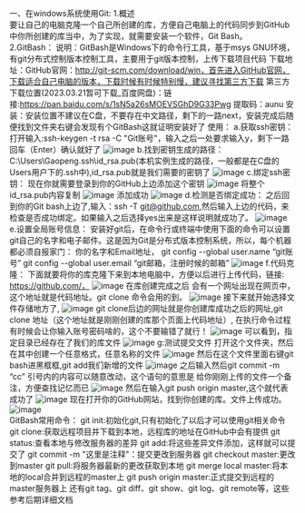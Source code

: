一、在windows系统使用Git:
        1.概述  
                要让自己的电脑克隆一个自己所创建的库，方便自己电脑上的代码同步到GitHub中你所创建的库当中，为了实现，就需要安装一个软件，Git Bash。    
        2.GitBash：
                说明：GitBash是Windows下的命令行工具，基于msys GNU环境，有git分布式控制版本控制工具，主要用于git版本控制，上传下载项目代码
                下载地址：GitHub官网：http://git-scm.com/download/win，首先进入GitHub官网，下载适合自己电脑的版本，下载时候有时候特别慢，建议寻找第三方下载
                第三方下载位置(2023.03.21暂可下载_百度网盘)：链接:https://pan.baidu.com/s/1sN5a26sMOEVSGhD9G33Pwg  提取码：aunu
                安装：安装位置不建议在C盘，不要存在中文路径，剩下的一路next，安装完成后随便找到文件夹右键会发现有个GitBash这就证明安装好了
                使用：
                        a.获取ssh密钥：
                          打开输入:ssh-keygen -t rsa -C "Git账号"，输入之后一处要求输入y，剩下一路回车（Enter）确认就好了
                          ![image](https://user-images.githubusercontent.com/96098969/226531764-6cc1bdb1-73cc-400d-9692-6ad6ee703424.png)
                        b.找到密钥生成的路径：
                          C:\Users\Gaopeng\.ssh\id_rsa.pub(本机实例生成的路径，一般都是在C盘的Users用户下的.ssh中),id_rsa.pub就是我们需要的密钥了
                          ![image](https://user-images.githubusercontent.com/96098969/226531705-a58acf40-8523-4171-bcbc-ba6c584e0b93.png)
                        c.绑定ssh密钥：
                          现在你就需要登录到你的GitHub上边添加这个密钥
                          ![image](https://user-images.githubusercontent.com/96098969/226532484-c63acb10-20d1-4ffe-9327-ab75765ad46d.png)
                          将整个id_rsa.pub内容复制
                          ![image](https://user-images.githubusercontent.com/96098969/226532547-a7d2abe7-25cf-4875-a600-34a51277e29b.png)
                          添加成功
                          ![image](https://user-images.githubusercontent.com/96098969/226532957-e09a5478-f941-4a53-b164-b98a27586298.png)
                        d.检测是否绑定成功：
                          之后回到你的Git bash上边了,输入：ssh -T git@github.com,然后输入上边的代码，来检查是否成功绑定。如果输入之后选择yes出来是这样说明就成功了。
                          ![image](https://user-images.githubusercontent.com/96098969/226533208-e8a65ceb-196b-44b9-b2e0-8b5941a24740.png)
                        e.设置全局账号信息：
                                安装好git后，在命令行或终端中使用下面的命令可以设置git自己的名字和电子邮件。这是因为Git是分布式版本控制系统，所以，每个机器都必须自报家门：                                 你的名字和Email地址，
                                        git config --global user.name “git账号”
                                        git config --global user.email “git邮箱，注册时候的邮箱”
                                        ![image](https://user-images.githubusercontent.com/96098969/226533518-9377fced-b72a-4714-9ac7-140bd9c5760a.png)
                        f.代码克隆：
                                下面就要将你的库克隆下来到本地电脑中，方便以后进行上传代码，链接: https://github.com/，
                                ![image](https://user-images.githubusercontent.com/96098969/226533764-d29de664-eb13-4a82-bb1d-a9cdac8f857d.png)
                                在库创建完成之后 会有一个网址出现在网页中，这个地址就是代码地址。git clone 命令会用的到。
                                ![image](https://user-images.githubusercontent.com/96098969/226533873-3e2f8464-9f18-4689-8729-262b5fcf682c.png)
                                接下来就开始选择文件存储地方了,
                                ![image](https://user-images.githubusercontent.com/96098969/226533944-59c30f03-2457-4d31-bb68-5c558464b88b.png)
                                git clone后边的网址就是你创建库成功之后的网址,git clone 地址（这个地址就是刚刚创建的库那个页面上代码地址）,
                                在执行命令过程有时候会让你输入账号密码啥的，这个不要输错了就行！
                                ![image](https://user-images.githubusercontent.com/96098969/226534130-7b6c450c-00b2-470a-a7f0-38575d8c7d5c.png)
                                可以看到，指定目录已经存在了我们的库文件
                                ![image](https://user-images.githubusercontent.com/96098969/226534193-c546792c-ea4e-4c48-b1bb-ddb2721c5125.png)
                        g:测试提交文件
                                打开这个文件夹，然后在其中创建一个任意格式，任意名称的文件
                                ![image](https://user-images.githubusercontent.com/96098969/226534277-cae38654-9e12-47bb-9fb4-663313878ab8.png)
                                然后在这个文件里面右键git bash进黑框框,git add我们新增的文件
                                ![image](https://user-images.githubusercontent.com/96098969/226534336-9058ffb3-c4c5-4e5f-93cb-5a24dd2e1555.png)
                                之后输入然后git commit -m “cc” 引号内的内容可以随意改动，这个语句的意思是 给你刚刚上传的文件一个备注，方便查找记忆而已
                                ![image](https://user-images.githubusercontent.com/96098969/226534376-416707b0-0427-4571-8186-d426d41d0267.png)
                                然后在输入git push origin master,这个就代表成功了
                                ![image](https://user-images.githubusercontent.com/96098969/226534433-f2523d2c-1885-4a44-be86-83098620e172.png)
                                现在打开你的GitHub网站，找到你创建的库。文件上传成功。
                                ![image](https://user-images.githubusercontent.com/96098969/226534485-dcb7a620-50e3-4600-9b15-c3ab0934a732.png)      
                GitBash常用命令：
                        git init:初始化git,只有初始化了以后才可以使用git相关命令
                        git clone:获取远程项目并下载到本地，远程库的地址在GitHub中会有提供
                        git status:查看本地与修改服务器的差异
                        git add:将这些差异文件添加，这样就可以提交了
                        git commit -m "这里是注释"：提交更改到服务器
                        git checkout master:更改到master
                        git pull:将服务器最新的更改获取到本地
                        git merge local master:将本地的local合并到远程的master上
                        git push origin master:正式提交到远程的master服务器上
                        还有git tag、git diff、git show、git log、git remote等，这些参考后期详细文档
                
                        
                                
                
